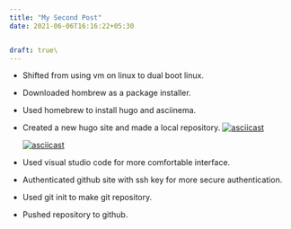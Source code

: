 ```yaml
---
title: "My Second Post"
date: 2021-06-06T16:16:22+05:30


draft: true\
---
```

- Shifted from using vm on linux to dual boot linux.
- Downloaded hombrew as a package installer.
- Used homebrew to install hugo and asciinema.
- Created a new hugo site and made a local repository.
[![asciicast](https://asciinema.org/a/iIEOER68AvjreTaw5OduEzvMX.svg)](https://asciinema.org/a/iIEOER68AvjreTaw5OduEzvMX)

  [![asciicast](https://asciinema.org/a/TEf40qRdMP9xSqjP9hVHRbYeV.svg)](https://asciinema.org/a/TEf40qRdMP9xSqjP9hVHRbYeV)

- Used visual studio code for more comfortable interface.
- Authenticated github site with ssh key for more secure authentication.
- Used git init to make git repository.
- Pushed repository to github.
